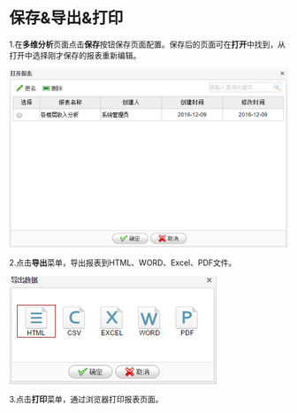 # 保存&导出&打印

1.在**多维分析**页面点击**保存**按钮保存页面配置。保存后的页面可在**打开**中找到，从打开中选择刚才保存的报表重新编辑。

![](/assets/import37.png)

2.点击**导出**菜单，导出报表到HTML、WORD、Excel、PDF文件。

![](/assets/import38.png)

3.点击**打印**菜单，通过浏览器打印报表页面。

